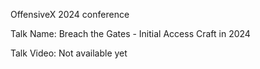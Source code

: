 OffensiveX 2024 conference

Talk Name: Breach the Gates - Initial Access Craft in 2024

Talk Video: Not available yet
